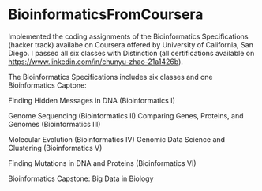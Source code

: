 # BioinformaticsFromCoursera
Implemented the coding assignments of the Bioinformatics Specifications (hacker track) availabe on Coursera offered by University of California, San Diego. I passed all six classes with Distinction (all certifications available on https://www.linkedin.com/in/chunyu-zhao-21a1426b).  

The Bioinformatics Specifications includes six classes and one Bioinformatics Captone:  

Finding Hidden Messages in DNA (Bioinformatics I)  

Genome Sequencing (Bioinformatics II)  Comparing Genes, Proteins, and Genomes (Bioinformatics III)  

Molecular Evolution (Bioinformatics IV)  Genomic Data Science and Clustering (Bioinformatics V)  

Finding Mutations in DNA and Proteins (Bioinformatics VI)  

Bioinformatics Capstone: Big Data in Biology
